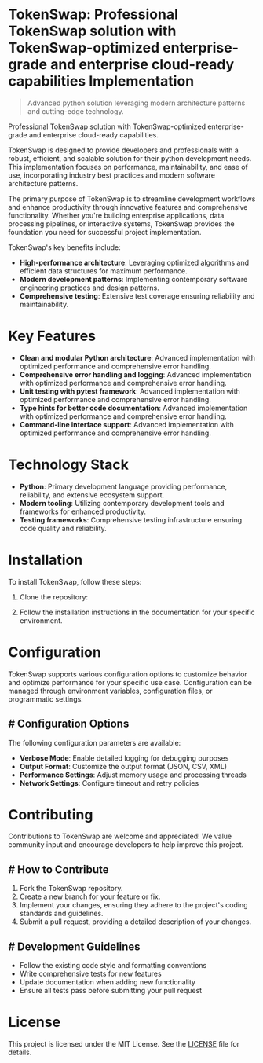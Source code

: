 <!-- fallback_TokenSwap_20250902115556_24262 -->

# TokenSwap: Professional TokenSwap solution with TokenSwap-optimized enterprise-grade and enterprise cloud-ready capabilities Implementation
> Advanced python solution leveraging modern architecture patterns and cutting-edge technology.

Professional TokenSwap solution with TokenSwap-optimized enterprise-grade and enterprise cloud-ready capabilities.

TokenSwap is designed to provide developers and professionals with a robust, efficient, and scalable solution for their python development needs. This implementation focuses on performance, maintainability, and ease of use, incorporating industry best practices and modern software architecture patterns.

The primary purpose of TokenSwap is to streamline development workflows and enhance productivity through innovative features and comprehensive functionality. Whether you're building enterprise applications, data processing pipelines, or interactive systems, TokenSwap provides the foundation you need for successful project implementation.

TokenSwap's key benefits include:

* **High-performance architecture**: Leveraging optimized algorithms and efficient data structures for maximum performance.
* **Modern development patterns**: Implementing contemporary software engineering practices and design patterns.
* **Comprehensive testing**: Extensive test coverage ensuring reliability and maintainability.

# Key Features

* **Clean and modular Python architecture**: Advanced implementation with optimized performance and comprehensive error handling.
* **Comprehensive error handling and logging**: Advanced implementation with optimized performance and comprehensive error handling.
* **Unit testing with pytest framework**: Advanced implementation with optimized performance and comprehensive error handling.
* **Type hints for better code documentation**: Advanced implementation with optimized performance and comprehensive error handling.
* **Command-line interface support**: Advanced implementation with optimized performance and comprehensive error handling.

# Technology Stack

* **Python**: Primary development language providing performance, reliability, and extensive ecosystem support.
* **Modern tooling**: Utilizing contemporary development tools and frameworks for enhanced productivity.
* **Testing frameworks**: Comprehensive testing infrastructure ensuring code quality and reliability.

# Installation

To install TokenSwap, follow these steps:

1. Clone the repository:


2. Follow the installation instructions in the documentation for your specific environment.

# Configuration

TokenSwap supports various configuration options to customize behavior and optimize performance for your specific use case. Configuration can be managed through environment variables, configuration files, or programmatic settings.

## # Configuration Options

The following configuration parameters are available:

* **Verbose Mode**: Enable detailed logging for debugging purposes
* **Output Format**: Customize the output format (JSON, CSV, XML)
* **Performance Settings**: Adjust memory usage and processing threads
* **Network Settings**: Configure timeout and retry policies

# Contributing

Contributions to TokenSwap are welcome and appreciated! We value community input and encourage developers to help improve this project.

## # How to Contribute

1. Fork the TokenSwap repository.
2. Create a new branch for your feature or fix.
3. Implement your changes, ensuring they adhere to the project's coding standards and guidelines.
4. Submit a pull request, providing a detailed description of your changes.

## # Development Guidelines

* Follow the existing code style and formatting conventions
* Write comprehensive tests for new features
* Update documentation when adding new functionality
* Ensure all tests pass before submitting your pull request

# License

This project is licensed under the MIT License. See the [LICENSE](https://github.com/Valerian1964/TokenSwap/blob/main/LICENSE) file for details.
